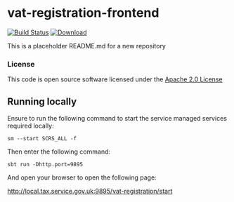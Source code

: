 # vat-registration-frontend

[![Build Status](https://travis-ci.org/hmrc/vat-registration-frontend.svg)](https://travis-ci.org/hmrc/vat-registration-frontend) [ ![Download](https://api.bintray.com/packages/hmrc/releases/vat-registration-frontend/images/download.svg) ](https://bintray.com/hmrc/releases/vat-registration-frontend/_latestVersion)

This is a placeholder README.md for a new repository

### License

This code is open source software licensed under the [Apache 2.0 License]("http://www.apache.org/licenses/LICENSE-2.0.html")

## Running locally

Ensure to run the following command to start the service managed services required locally:

```
sm --start SCRS_ALL -f
```

Then enter the following command:

```
sbt run -Dhttp.port=9895
```

And open your browser to open the following page:

http://local.tax.service.gov.uk:9895/vat-registration/start